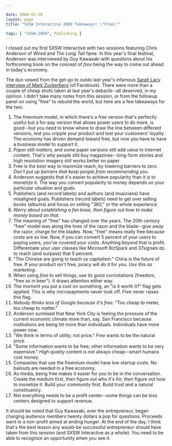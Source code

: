 ```yaml
--- 

date: 2009-03-20
layout: page
title: "SXSW Interactive 2009 Takeaways: \"Free\""

tags: [ "SXSW 2009", Publishing ]
---
```

I closed out my first SXSW Interactive with two sessions featuring Chris Anderson of <em>Wired</em> and <em>The Long Tail</em> fame. In this year's final festival, Anderson was interviewed by Guy Kawasaki with questions about his forthcoming book on the concept of <em>free</em> being the way to come out ahead in today's economy.

The duo vowed from the get-go to outdo last year's infamous <a href="http://news.cnet.com/8301-13772_3-9889528-52.html">Sarah Lacy interview of Mark Zuckerberg</a> (of Facebook). There were more than a couple of cheap shots taken at last year's debacle--all deserved, in my opinion. I didn't take many notes from this session, or from the followup panel on using "free" to rebuild the world, but here are a few takeaways for the two:

<ol>
<li>The freemium model, in which there's a free version that's perfectly useful but a for-pay version that allows power users to do more, is good--but you need to know where to draw the line between different versions, lest you cripple your product and test your customers' loyalty. The economy has driven demand toward free, but now you have to have a business model to support it.</li>
<li><em>Paper still matters</em>, and some paper versions still add value to Internet content. That's why people still buy magazines--long-form stories and high resolution imagery still works better on paper.</li>
<li>Free is the best way to maximize reach, by lowering barriers to zero. <em>Don't put up barriers that keep people from recommending you.</em></li>
<li>Anderson suggests that it's easier to achieve popularity than it is to monetize it. The way you convert popularity to money depends on your particular situation and goals.</li>
<li>Publishers (and record labels) and authors (and musicians) have misaligned goals. Publishers (record labels) need to get over selling books (albums) and focus on selling "360," or the whole experience.</li>
<li><em>Worry about establishing a fan base, then figure out how to make money based on that.</em></li>
<li>The meaning of "free" has changed over the years. The 20th century "free" model was along the lines of the razor and the blade--give away the razor; charge for the blades. Now, "free" means really free because costs are so low. Now, if you can convert 5 percent of your users to paying users, you've covered your costs. Anything beyond that is profit. Differentiate your user classes like Microsoft BizSpark and 37signals do to reach (and surpass) that 5 percent.</li>
<li>"The Chinese are going to teach us capitalism." China is the future of free. If your product isn't free, piracy will do it for you. <em>Use this as marketing.</em></li>
<li>When using <em>free</em> to sell things, use its good connotations (freedom, "free as in beer"). It draws attention either way.</li>
<li>The moment you put a cost on something, an "is it worth it?" flag gets applied. This is why micropayments never took off. <em>Free</em> never raises this flag.</li>
<li><em>Nobody thinks less of Google because it's free.</em> "Too cheap to meter, too cheap to matter."</li>
<li>Anderson surmised that New York City is feeling the pressure of the current economic climate more than, say, San Francisco because institutions are being hit more than individuals. Individuals have more power now.</li>
<li>"We think in terms of utility, not price." <em>Free</em> wants to be the natural price.</li>
<li>"Some information wants to be free; other information wants to be very expensive." <em>High quality</em> content is not always cheap--smart humans cost money.</li>
<li>Companies that use the freemium model have low startup costs. No bailouts are needed in a free economy.</li>
<li>As media, being free makes it easier for you to be in the conversation. Create the medium first, then figure out who it's for, then figure out how to monetize it. Build your community first. Build trust and a natural constituency.</li>
<li>Not everything needs to be a profit center--some things can be loss centers designed to support revenue.</li>
</ol>

It should be noted that Guy Kawasaki, ever the entrepreneur, began charging audience members twenty dollars a pop for questions. Proceeds went to a non-profit aimed at ending hunger. At the end of the day, I think that's the best lesson any would-be successful entrepreneur should have taken from this session (and SXSW Interactive as a whole): You need to be able to recognize an opportunity when you see it.
